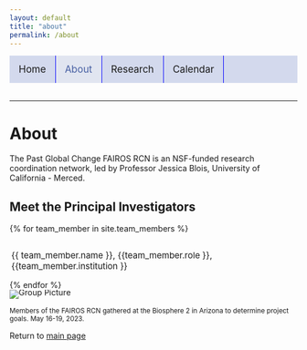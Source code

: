 ```yaml
---
layout: default
title: "about"
permalink: /about
---
```


<style>
 .container {
  display: flex;
  <!-- align-items: center; -->
  <!-- justify-content: center -->
}
img {
  max-width: 100%;
  max-height:100%;
}

.text {
  font-size: 15px;
  padding-left: 3px;
  align-items: left;
  justify-content: left;
  text-align: left;
 
}
.topnav {
  background-color: #d3d9ed;
  overflow: hidden;
 }
.topnav a {
  float: left;
  text-align: center;
  padding: 14px 16px;
  text-decoration: none;
  font-size: 17px;
 }
.topnav a:hover {
  background-color: #e1e5f0;
  color: #5e72ab;
 }
.topnav a.active {
  background-color: #e1e5f0;
  color: #4860a3;
}
 </style>


<div class="topnav">
 <a target="_blank" style="border-right: 1px solid blue;" href="home">Home</a>
 <a style="border-right: 1px solid blue;" class="active" href="about">About</a>
 <a style="border-right: 1px solid blue;" href="research">Research</a>
 <a style="border-right: 1px solid blue;" href="calendar">Calendar</a>
</div>
<br>
<hr>


# About
The Past Global Change FAIROS RCN is an NSF-funded research coordination network, led by Professor Jessica Blois, University of California - Merced.

## Meet the Principal Investigators
{% for team_member in site.team_members %}
<div class="container">
  <div class="image">
   <!-- # <img src={{ team_member.picture }}> remove pictures for now -->
  </div>
  <div class="text">
  <p style="text-align:left;"> {{ team_member.name }}, {{team_member.role }}, {{team_member.institution }} </p>
  </div>
</div>
{% endfor %} 

<div style="line-height:10px">
  <img src="./images/Blois_group_3.jpeg" alt="Group Picture" style="display:block" align="absbottom">
  </div>
<p><small>Members of the FAIROS RCN gathered at the Biosphere 2 in Arizona to determine project goals. May 16-19, 2023. </small></p>

Return to [main page](home.md)

